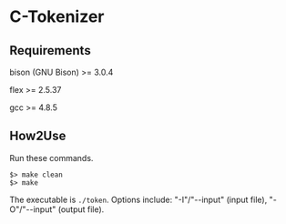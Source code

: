 # C-Tokenizer

## Requirements

bison (GNU Bison) >= 3.0.4

flex >= 2.5.37

gcc >= 4.8.5

## How2Use

Run these commands.

```
$> make clean
$> make
```

The executable is ``./token``. Options include: "-I"/"--input" (input file), "-O"/"--input" (output file).
